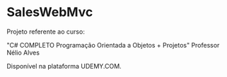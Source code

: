 # SalesWebMvc

Projeto referente ao curso: 

"C# COMPLETO Programação Orientada a Objetos + Projetos"
Professor Nélio Alves

Disponível na plataforma UDEMY.COM.
